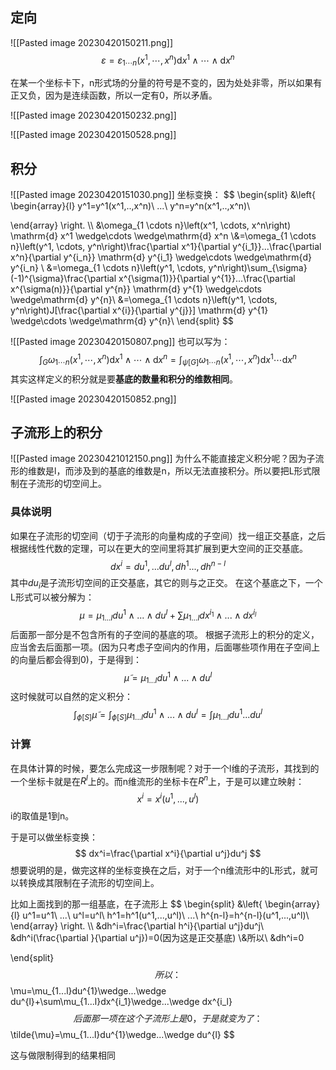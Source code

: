 ## 定向
![[Pasted image 20230420150211.png]]
$$
\varepsilon=\varepsilon_{1 \cdots n}\left(x^1, \cdots, x^n\right) \mathrm{d} x^1 \wedge \cdots \wedge \mathrm{d} x^n
$$

在某一个坐标卡下，n形式场的分量的符号是不变的，因为处处非零，所以如果有正又负，因为是连续函数，所以一定有0，所以矛盾。

![[Pasted image 20230420150232.png]]


![[Pasted image 20230420150528.png]]

## 积分

![[Pasted image 20230420151030.png]]
坐标变换：
$$
\begin{split}
&\left\{ \begin{array}{l}
y^1=y^1(x^1,..,x^n)\\
...\\
y^n=y^n(x^1,..,x^n)\\

\end{array} \right. 
\\\\
&\omega_{1 \cdots n}\left(x^1, \cdots, x^n\right) \mathrm{d} x^1 \wedge\cdots \wedge\mathrm{d} x^n \\&=\omega_{1 \cdots n}\left(y^1, \cdots, y^n\right)\frac{\partial x^1}{\partial y^{i_1}}...\frac{\partial x^n}{\partial y^{i_n}} \mathrm{d} y^{i_1} \wedge\cdots \wedge\mathrm{d} y^{i_n} \\
&=\omega_{1 \cdots n}\left(y^1, \cdots, y^n\right)\sum_{\sigma}(-1)^{\sigma}\frac{\partial x^{\sigma(1)}}{\partial y^{1}}...\frac{\partial x^{\sigma(n)}}{\partial y^{n}} \mathrm{d} y^{1} \wedge\cdots \wedge\mathrm{d} y^{n}\\
&=\omega_{1 \cdots n}\left(y^1, \cdots, y^n\right)J[\frac{\partial x^{i}}{\partial y^{j}}] \mathrm{d} y^{1} \wedge\cdots \wedge\mathrm{d} y^{n}\\
\end{split}
$$

![[Pasted image 20230420150807.png]]
也可以写为：
$$
\int_G\omega_{1 \cdots n}\left(x^1, \cdots, x^n\right) \mathrm{d} x^1 \wedge \cdots \wedge \mathrm{d} x^n=\int_{\psi[G]} \omega_{1 \cdots n}\left(x^1, \cdots, x^n\right) \mathrm{d} x^1 \cdots \mathrm{d} x^n
$$
其实这样定义的积分就是要**基底的数量和积分的维数相同**。


![[Pasted image 20230420150852.png]]

## 子流形上的积分

![[Pasted image 20230421012150.png]]
为什么不能直接定义积分呢？因为子流形的维数是l，而涉及到的基底的维数是n，所以无法直接积分。所以要把L形式限制在子流形的切空间上。

### 具体说明

如果在子流形的切空间（切于子流形的向量构成的子空间）找一组正交基底，之后根据线性代数的定理，可以在更大的空间里将其扩展到更大空间的正交基底。
$$
dx^i=du^1,...du^l,dh^1...,dh^{n-l}
$$
其中$du_i$是子流形切空间的正交基底，其它的则与之正交。
在这个基底之下，一个L形式可以被分解为：
$$
\mu=\mu_{1...l}du^{1}\wedge...\wedge du^{l}+\sum\mu_{1...l}dx^{i_1}\wedge...\wedge dx^{i_l}
$$
后面那一部分是不包含所有的子空间的基底的项。
根据子流形上的积分的定义，应当舍去后面那一项。(因为只考虑子空间内的作用，后面哪些项作用在子空间上的向量后都会得到0)，于是得到：
$$
\tilde{\mu}=\mu_{1...l}du^{1}\wedge...\wedge du^{l}
$$
这时候就可以自然的定义积分：
$$
\int_{\phi[S]}\tilde{\mu}=\int_{\phi[S]}\mu_{1...l}du^{1}\wedge...\wedge du^{l}=\int\mu_{1...l}du^{1}...du^{l}
$$
### 计算

在具体计算的时候，要怎么完成这一步限制呢？对于一个l维的子流形，其找到的一个坐标卡就是在$R^l$上的。而n维流形的坐标卡在$R^n$上，于是可以建立映射：
$$
x^i=x^i(u^1,...,u^l)
$$
i的取值是1到n。

于是可以做坐标变换：
$$
dx^i=\frac{\partial x^i}{\partial u^j}du^j
$$
想要说明的是，做完这样的坐标变换在之后，对于一个n维流形中的L形式，就可以转换成其限制在子流形的切空间上。

比如上面找到的那一组基底，在子流形上
$$
\begin{split}
&\left\{ \begin{array}{l}
u^1=u^1\\
...\\
u^l=u^l\\
h^1=h^1(u^1,...,u^l)\\
...\\
h^{n-l}=h^{n-l}(u^1,...,u^l)\\
\end{array} \right. 
\\\\
&dh^i=\frac{\partial h^i}{\partial u^j}du^j\\
&dh^i(\frac{\partial }{\partial u^j})=0(因为这是正交基底)
\\&所以\\
&dh^i=0

\end{split}
$$
所以：
$$
\mu=\mu_{1...l}du^{1}\wedge...\wedge du^{l}+\sum\mu_{1...l}dx^{i_1}\wedge...\wedge dx^{i_l}
$$
后面那一项在这个子流形上是0，于是就变为了：
$$
\tilde{\mu}=\mu_{1...l}du^{1}\wedge...\wedge du^{l}
$$

这与做限制得到的结果相同
